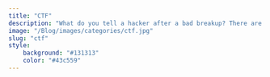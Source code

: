 ```yaml
---
title: "CTF"
description: "What do you tell a hacker after a bad breakup? There are plenty of phish in the sea"
image: "/Blog/images/categories/ctf.jpg"
slug: "ctf"
style:
    background: "#131313" 
    color: "#43c559"
---
```

